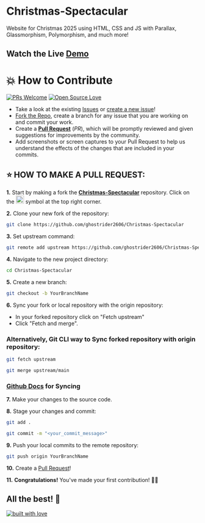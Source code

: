 # Christmas-Spectacular
Website for Christmas 2025 using HTML, CSS and JS with Parallax, Glassmorphism, Polymorphism, and much more!

## Watch the Live [Demo](https://ghostrider2606.github.io/Christmas-Spectacular/)


# 💥 How to Contribute

[![PRs Welcome](https://img.shields.io/badge/PRs-welcome-brightgreen.svg?style=flat-square)](https://github.com/ghostrider2606/Christmas-Spectacular/pulls)
[![Open Source Love](https://badges.frapsoft.com/os/v1/open-source.png?v=103)](https://github.com/ellerbrock/open-source-badges/)

- Take a look at the existing [Issues](https://github.com/ghostrider2606/Christmas-Spectacular-With-HTML-CSS-JS/issues) or [create a new issue](https://github.com/ghostrider2606/Christmas-Spectacular/issues/new/choose)!
- [Fork the Repo](https://github.com/ghostrider2606/Christmas-Spectacular/fork), create a branch for any issue that you are working on and commit your work.
- Create a **[Pull Request](https://github.com/ghostrider2606/Christmas-Spectacular/compare)** (_PR_), which will be promptly reviewed and given suggestions for improvements by the community.
- Add screenshots or screen captures to your Pull Request to help us understand the effects of the changes that are included in your commits.

## ⭐ HOW TO MAKE A PULL REQUEST:

**1.** Start by making a fork the [**Christmas-Spectacular**](https://github.com/ghostrider2606/Christmas-Spectacular) repository. Click on the <a href="https://github.com/ghostrider2606/Christmas-Spectacular/fork"><img src="https://i.imgur.com/G4z1kEe.png" height="21" width="21"></a> symbol at the top right corner.

**2.** Clone your new fork of the repository:

```bash
git clone https://github.com/ghostrider2606/Christmas-Spectacular
```

**3.** Set upstream command:

```bash
git remote add upstream https://github.com/ghostrider2606/Christmas-Spectacular.git
```

**4.** Navigate to the new project directory:

```bash
cd Christmas-Spectacular
```

**5.** Create a new branch:

```bash
git checkout -b YourBranchName
```

**6.** Sync your fork or local repository with the origin repository:

- In your forked repository click on "Fetch upstream"
- Click "Fetch and merge".

### Alternatively, Git CLI way to Sync forked repository with origin repository:

```bash
git fetch upstream
```

```bash
git merge upstream/main
```

### [Github Docs](https://docs.github.com/en/github/collaborating-with-pull-requests/addressing-merge-conflicts/resolving-a-merge-conflict-on-github) for Syncing

**7.** Make your changes to the source code.

**8.** Stage your changes and commit:

```bash
git add .
```

```bash
git commit -m "<your_commit_message>"
```

**9.** Push your local commits to the remote repository:

```bash
git push origin YourBranchName
```

**10.** Create a [Pull Request](https://help.github.com/en/github/collaborating-with-issues-and-pull-requests/creating-a-pull-request)!

**11.** **Congratulations!** You've made your first contribution! 🙌🏼



## All the best! 🥇

<p align="center">

[![built with love](https://forthebadge.com/images/badges/built-with-love.svg)](https://github.com/ghostrider2606/Christmas-Spectacular)

</p>
